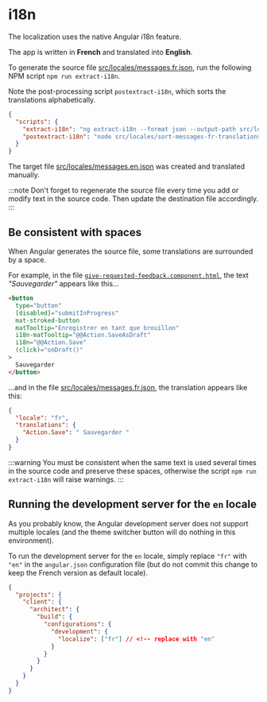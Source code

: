 # i18n

The localization uses the native Angular i18n feature.

The app is written in **French** and translated into **English**.

To generate the source file [src/locales/messages.fr.json](https://github.com/Zenika/feedzback/blob/main/client/src/locales/messages.fr.json), run the following NPM script `npm run extract-i18n`.

Note the post-processing script `postextract-i18n`, which sorts the translations alphabetically.

```json
{
  "scripts": {
    "extract-i18n": "ng extract-i18n --format json --output-path src/locales/ --out-file messages.fr.json",
    "postextract-i18n": "node src/locales/sort-messages-fr-translations.js"
  }
}
```

The target file [src/locales/messages.en.json](https://github.com/Zenika/feedzback/blob/main/client/src/locales/messages.en.json) was created and translated manually.

:::note
Don't forget to regenerate the source file every time you add or modify text in the source code.
Then update the destination file accordingly.
:::

## Be consistent with spaces

When Angular generates the source file, some translations are surrounded by a space.

For example, in the file [`give-requested-feedback.component.html`](https://github.com/Zenika/feedzback/blob/feature/angular-18/client/src/app/give-feedback/give-requested-feedback/give-requested-feedback.component.html), the text _"Sauvegarder"_ appears like this...

```html
<button
  type="button"
  [disabled]="submitInProgress"
  mat-stroked-button
  matTooltip="Enregistrer en tant que brouillon"
  i18n-matTooltip="@@Action.SaveAsDraft"
  i18n="@@Action.Save"
  (click)="onDraft()"
>
  Sauvegarder
</button>
```

...and in the file [src/locales/messages.fr.json](https://github.com/Zenika/feedzback/blob/main/client/src/locales/messages.fr.json), the translation appears like this:

```json
{
  "locale": "fr",
  "translations": {
    "Action.Save": " Sauvegarder "
  }
}
```

:::warning
You must be consistent when the same text is used several times in the source code and preserve these spaces, otherwise the script `npm run extract-i18n` will raise warnings.
:::

## Running the development server for the `en` locale

As you probably know, the Angular development server does not support multiple locales
(and the theme switcher button will do nothing in this environment).

To run the development server for the `en` locale, simply replace `"fr"` with `"en"` in the `angular.json` configuration file
(but do not commit this change to keep the French version as default locale).

```json
{
  "projects": {
    "client": {
      "architect": {
        "build": {
          "configurations": {
            "development": {
              "localize": ["fr"] // <!-- replace with "en"
            }
          }
        }
      }
    }
  }
}
```
